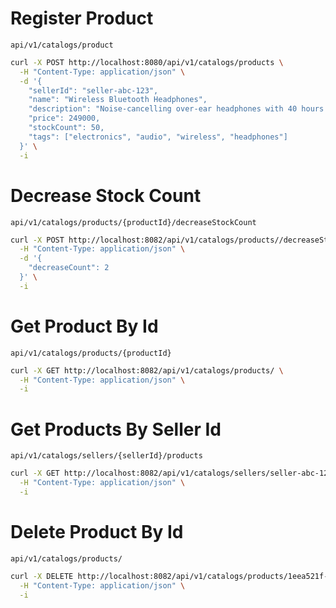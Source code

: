 # Register Product

`api/v1/catalogs/product`

```bash
curl -X POST http://localhost:8080/api/v1/catalogs/products \
  -H "Content-Type: application/json" \
  -d '{
    "sellerId": "seller-abc-123",
    "name": "Wireless Bluetooth Headphones",
    "description": "Noise-cancelling over-ear headphones with 40 hours of battery life.",
    "price": 249000,
    "stockCount": 50,
    "tags": ["electronics", "audio", "wireless", "headphones"]
  }' \
  -i
```

# Decrease Stock Count

`api/v1/catalogs/products/{productId}/decreaseStockCount`

```bash
curl -X POST http://localhost:8082/api/v1/catalogs/products//decreaseStockCount \
  -H "Content-Type: application/json" \
  -d '{
    "decreaseCount": 2
  }' \
  -i
```

# Get Product By Id

`api/v1/catalogs/products/{productId}`

```bash
curl -X GET http://localhost:8082/api/v1/catalogs/products/ \
  -H "Content-Type: application/json" \
  -i
```

# Get Products By Seller Id

`api/v1/catalogs/sellers/{sellerId}/products`

```bash
curl -X GET http://localhost:8082/api/v1/catalogs/sellers/seller-abc-123/products \
  -H "Content-Type: application/json" \
  -i
```

# Delete Product By Id

`api/v1/catalogs/products/`

```bash
curl -X DELETE http://localhost:8082/api/v1/catalogs/products/1eea521f-5026-4aa5-9104-6e78d92f1591 \
  -H "Content-Type: application/json" \
  -i
```